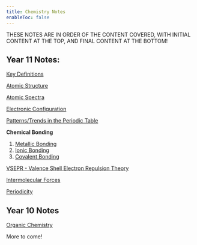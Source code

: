 ```yaml
---
title: Chemistry Notes
enableToc: false
---
```

THESE NOTES ARE IN ORDER OF THE CONTENT COVERED, WITH INITIAL CONTENT AT THE TOP, AND FINAL CONTENT AT THE BOTTOM!

## Year 11 Notes:

[Key Definitions](11Chemistry/Definitions.md)

[Atomic Structure](11Chemistry/AtomicStructure.md)

[Atomic Spectra](11Chemistry/AtomicSpectra.md)

[Electronic Configuration](11Chemistry/ElectronicConfig.md)

[Patterns/Trends in the Periodic Table](11Chemistry/Patterns.md)

**Chemical Bonding**
1. [Metallic Bonding](11Chemistry/metal.md) 
2. [Ionic Bonding](11Chemistry/ionic.md)
3. [Covalent Bonding](11Chemistry/covalent)

[VSEPR - Valence Shell Electron Repulsion Theory](11Chemistry/VSEPR.md)

[Intermolecular Forces](11Chemistry/IntermolecularForces.md)

[Periodicity](11Chemistry/Periodicity.md)


## Year 10 Notes
[Organic Chemistry](11Chemistry/10organic.md)

More to come!